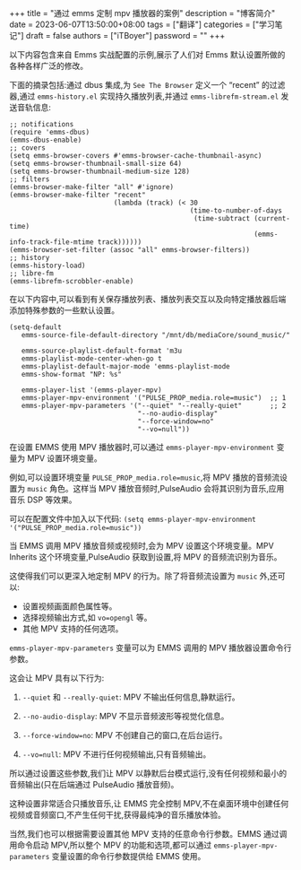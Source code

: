 +++
title = "通过 emms 定制 mpv 播放器的案例"
description = "博客简介"
date = 2023-06-07T13:50:00+08:00
tags = ["翻译"]
categories = ["学习笔记"]
draft = false
authors = ["iTBoyer"]
password = ""
+++

以下内容包含来自 Emms 实战配置的示例,展示了人们对 Emms 默认设置所做的各种各样广泛的修改。 

下面的摘录包括:通过 dbus 集成,为 `See The Browser` 定义一个 “recent” 的过滤器,通过 `emms-history.el` 实现持久播放列表,并通过 `emms-librefm-stream.el` 发送音轨信息: 

```elisp { linenos=true, linenostart=1, hl_lines=["0-0","0-0"] }
;; notifications
(require 'emms-dbus)
(emms-dbus-enable)
;; covers
(setq emms-browser-covers #'emms-browser-cache-thumbnail-async)
(setq emms-browser-thumbnail-small-size 64)
(setq emms-browser-thumbnail-medium-size 128)
;; filters
(emms-browser-make-filter "all" #'ignore)
(emms-browser-make-filter "recent"
                          (lambda (track) (< 30
                                             (time-to-number-of-days
                                              (time-subtract (current-time)
                                                             (emms-info-track-file-mtime track))))))
(emms-browser-set-filter (assoc "all" emms-browser-filters))
;; history
(emms-history-load)
;; libre-fm
(emms-librefm-scrobbler-enable)
```

在以下内容中,可以看到有关保存播放列表、播放列表交互以及向特定播放器后端添加特殊参数的一些默认设置。 

```elisp { linenos=true, linenostart=1, hl_lines=["0-0","0-0"] }
(setq-default
   emms-source-file-default-directory "/mnt/db/mediaCore/sound_music/"

   emms-source-playlist-default-format 'm3u
   emms-playlist-mode-center-when-go t
   emms-playlist-default-major-mode 'emms-playlist-mode
   emms-show-format "NP: %s"

   emms-player-list '(emms-player-mpv)
   emms-player-mpv-environment '("PULSE_PROP_media.role=music")  ;; 1
   emms-player-mpv-parameters '("--quiet" "--really-quiet"       ;; 2
                                "--no-audio-display"
                                "--force-window=no"
                                "--vo=null"))
```

在设置 EMMS 使用 MPV 播放器时,可以通过 `emms-player-mpv-environment` 变量为 MPV 设置环境变量。 

例如,可以设置环境变量 `PULSE_PROP_media.role=music`,将 MPV 播放的音频流设置为 `music` 角色。这样当 MPV 播放音频时,PulseAudio 会将其识别为音乐,应用音乐 DSP 等效果。 

可以在配置文件中加入以下代码: `(setq emms-player-mpv-environment '("PULSE_PROP_media.role=music"))` 

当 EMMS 调用 MPV 播放音频或视频时,会为 MPV 设置这个环境变量。MPV  Inherits 这个环境变量,PulseAudio 获取到设置,将 MPV 的音频流识别为音乐。 

这使得我们可以更深入地定制 MPV 的行为。除了将音频流设置为 `music` 外,还可以: 

-   设置视频画面颜色属性等。
-   选择视频输出方式,如 `vo=opengl` 等。
-   其他 MPV 支持的任何选项。

`emms-player-mpv-parameters` 变量可以为 EMMS 调用的 MPV 播放器设置命令行参数。 

这会让 MPV 具有以下行为: 

1.  `--quiet` 和 `--really-quiet`: MPV 不输出任何信息,静默运行。

2.  `--no-audio-display`: MPV 不显示音频波形等视觉化信息。

3.  `--force-window=no`: MPV 不创建自己的窗口,在后台运行。

4.  `--vo=null`: MPV 不进行任何视频输出,只有音频输出。

所以通过设置这些参数,我们让 MPV 以静默后台模式运行,没有任何视频和最小的音频输出(只在后端通过 PulseAudio 播放音频)。 

这种设置非常适合只播放音乐,让 EMMS 完全控制 MPV,不在桌面环境中创建任何视频或音频窗口,不产生任何干扰,获得最纯净的音乐播放体验。 

当然,我们也可以根据需要设置其他 MPV 支持的任意命令行参数。EMMS 通过调用命令启动 MPV,所以整个 MPV 的功能和选项,都可以通过 `emms-player-mpv-parameters` 变量设置的命令行参数提供给 EMMS 使用。 

